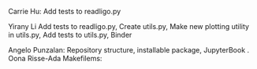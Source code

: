 Carrie Hu: Add tests to readligo.py
Yirany Li Add tests to readligo.py,  Create utils.py, Make new plotting utility in utils.py, Add tests to utils.py, Binder

Angelo Punzalan: Repository structure, installable package, JupyterBook
.
Oona Risse-Ada Makefilems:
